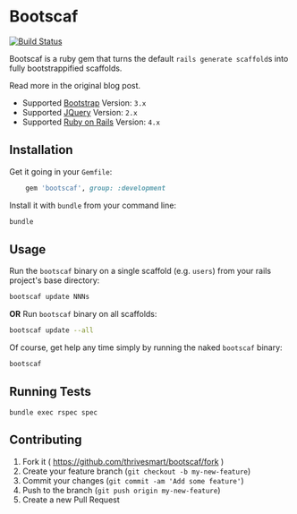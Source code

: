 # Bootscaf

[![Build Status](https://travis-ci.org/thrivesmart/bootscaf.svg)](https://travis-ci.org/thrivesmart/bootscaf)

Bootscaf is a ruby gem that turns the default `rails generate scaffold`s into fully bootstrappified scaffolds.

Read more in the original blog post.

* Supported [Bootstrap](http://getbootstrap.com/) Version: `3.x`
* Supported [JQuery](http://jquery.com/) Version: `2.x`
* Supported [Ruby on Rails](http://rubyonrails.org/) Version: `4.x`

## Installation

Get it going in your `Gemfile`:

```ruby
    gem 'bootscaf', group: :development
```

Install it with `bundle` from your command line:

```sh
bundle
```

## Usage

Run the `bootscaf` binary on a single scaffold (e.g. `users`) from your rails project's base directory: 

```sh
bootscaf update NNNs
```

__OR__ Run `bootscaf` binary on all scaffolds:


```sh
bootscaf update --all
```

Of course, get help any time simply by running the naked `bootscaf` binary:

```sh
bootscaf
```

## Running Tests

`bundle exec rspec spec`

## Contributing

1. Fork it ( https://github.com/thrivesmart/bootscaf/fork )
2. Create your feature branch (`git checkout -b my-new-feature`)
3. Commit your changes (`git commit -am 'Add some feature'`)
4. Push to the branch (`git push origin my-new-feature`)
5. Create a new Pull Request
